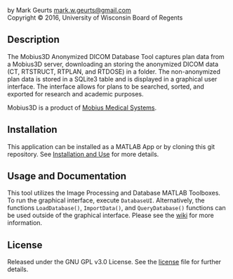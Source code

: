 by Mark Geurts <mark.w.geurts@gmail.com>
<br>Copyright &copy; 2016, University of Wisconsin Board of Regents

## Description

The Mobius3D Anonymized DICOM Database Tool captures plan data from a Mobius3D server, downloading an storing the anonymized DICOM data (CT, RTSTRUCT, RTPLAN, and RTDOSE) in a folder. The non-anonymized plan data is stored in a SQLite3 table and is displayed in a graphical user interface. The interface allows for plans to be searched, sorted, and exported for research and academic purposes.

Mobius3D is a product of [Mobius Medical Systems](http://www.mobiusmed.com/mobius3d/).

## Installation

This application can be installed as a MATLAB App or by cloning this git repository.  See [Installation and Use](../../wiki/Installation-and-Use) for more details.

## Usage and Documentation

This tool utilizes the Image Processing and Database MATLAB Toolboxes. To run the graphical interface, execute `DatabaseUI`. Alternatively, the functions `LoadDatabase()`, `ImportData()`, and `QueryDatabase()` functions can be used outside of the graphical interface. Please see the [wiki](../../wiki) for more information.

## License

Released under the GNU GPL v3.0 License.  See the [license](license) file for further details.